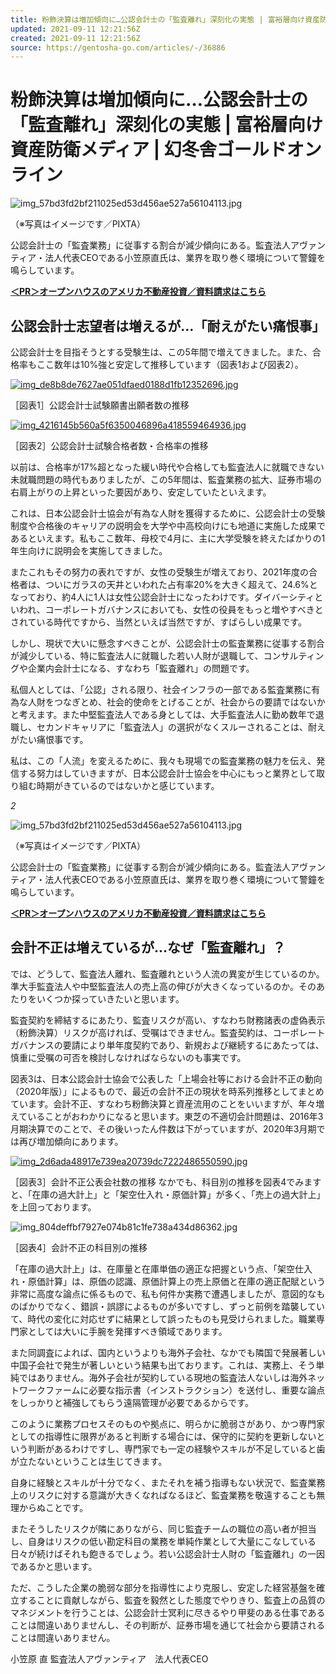 ```yaml
---
title: 粉飾決算は増加傾向に…公認会計士の「監査離れ」深刻化の実態 | 富裕層向け資産防衛メディア | 幻冬舎ゴールドオンライン
updated: 2021-09-11 12:21:56Z
created: 2021-09-11 12:21:56Z
source: https://gentosha-go.com/articles/-/36886
---
```


# 粉飾決算は増加傾向に…公認会計士の「監査離れ」深刻化の実態 | 富裕層向け資産防衛メディア | 幻冬舎ゴールドオンライン

![img_57bd3fd2bf211025ed53d456ae527a56104113.jpg](../_resources/img_57bd3fd2bf211025ed53d456ae527a56104113.jpg)

（※写真はイメージです／PIXTA）

公認会計士の「監査業務」に従事する割合が減少傾向にある。監査法人アヴァンティア・法人代表CEOである小笠原直氏は、業界を取り巻く環境について警鐘を鳴らしています。

**[＜PR＞オープンハウスのアメリカ不動産投資／資料請求はこちら](https://wm.openhouse-group.com/form/document/?utm_source=gentosya&utm_medium=disply&utm_campaign=gentosyasiryou)**

## 公認会計士志望者は増えるが…「耐えがたい痛恨事」

公認会計士を目指そうとする受験生は、この5年間で増えてきました。また、合格率もここ数年は10%強と安定して推移しています（図表1および図表2）。

[![img_de8b8de7627ae051dfaed0188d1fb12352696.jpg](../_resources/img_de8b8de7627ae051dfaed0188d1fb12352696.jpg)](https://gentosha-go.com/mwimgs/d/e/-/img_de8b8de7627ae051dfaed0188d1fb12352696.jpg)

［図表1］公認会計士試験願書出願者数の推移

[![img_4216145b560a5f6350046896a418559464936.jpg](../_resources/img_4216145b560a5f6350046896a418559464936.jpg)](https://gentosha-go.com/mwimgs/4/2/-/img_4216145b560a5f6350046896a418559464936.jpg)

［図表2］公認会計士試験合格者数・合格率の推移

以前は、合格率が17%超となった緩い時代や合格しても監査法人に就職できない未就職問題の時代もありましたが、この5年間は、監査業務の拡大、証券市場の右肩上がりの上昇といった要因があり、安定していたといえます。

これは、日本公認会計士協会が有為な人財を獲得するために、公認会計士の受験制度や合格後のキャリアの説明会を大学や中高校向けにも地道に実施した成果であるといえます。私もここ数年、母校で4月に、主に大学受験を終えたばかりの1年生向けに説明会を実施してきました。

またこれもその努力の表れですが、女性の受験生が増えており、2021年度の合格者は、ついにガラスの天井といわれた占有率20%を大きく超えて、24.6%となっており、約4人に1人は女性公認会計士になったわけです。ダイバーシティといわれ、コーポレートガバナンスにおいても、女性の役員をもっと増やすべきとされている時代ですから、当然といえば当然ですが、すばらしい成果です。

しかし、現状で大いに懸念すべきことが、公認会計士の監査業務に従事する割合が減少している、特に監査法人に就職した若い人財が退職して、コンサルティングや企業内会計士になる、すなわち「監査離れ」の問題です。

私個人としては、「公認」される限り、社会インフラの一部である監査業務に有為な人財をつなぎとめ、社会的使命をとげることが、社会からの要請ではないかと考えます。また中堅監査法人である身としては、大手監査法人に勤め数年で退職し、セカンドキャリアに「監査法人」の選択がなくスルーされることは、耐えがたい痛恨事です。

私は、この「人流」を変えるために、我々も現場での監査業務の魅力を伝え、発信する努力はしていきますが、日本公認会計士協会を中心にもっと業界として取り組む時期がきているのではないかと感じています。

*2*

![img_57bd3fd2bf211025ed53d456ae527a56104113.jpg](../_resources/img_57bd3fd2bf211025ed53d456ae527a56104113.jpg)

（※写真はイメージです／PIXTA）

公認会計士の「監査業務」に従事する割合が減少傾向にある。監査法人アヴァンティア・法人代表CEOである小笠原直氏は、業界を取り巻く環境について警鐘を鳴らしています。

**[＜PR＞オープンハウスのアメリカ不動産投資／資料請求はこちら](https://wm.openhouse-group.com/form/document/?utm_source=gentosya&utm_medium=disply&utm_campaign=gentosyasiryou)**

## 会計不正は増えているが…なぜ「監査離れ」？

では、どうして、監査法人離れ、監査離れという人流の異変が生じているのか。準大手監査法人や中堅監査法人の売上高の伸びが大きくなっているのか。そのあたりをいくつか探っていきたいと思います。

監査契約を締結するにあたり、監査リスクが高い、すなわち財務諸表の虚偽表示（粉飾決算）リスクが高ければ、受嘱はできません。監査契約は、コーポレートガバナンスの要請により単年度契約であり、新規および継続するにあたっては、慎重に受嘱の可否を検討しなければならないのも事実です。

図表3は、日本公認会計士協会で公表した「上場会社等における会計不正の動向（2020年版）」によるもので、最近の会計不正の現状を時系列推移としてまとめています。会計不正、すなわち粉飾決算と資産流用のことをいいますが、年々増えていることがおわかりになると思います。東芝の不適切会計問題は、2016年3月期決算でのことで、その後いったん件数は下がっていますが、2020年3月期では再び増加傾向にあります。

[![img_2d6ada48917e739ea20739dc7222486550590.jpg](../_resources/img_2d6ada48917e739ea20739dc7222486550590.jpg)](https://gentosha-go.com/mwimgs/2/d/-/img_2d6ada48917e739ea20739dc7222486550590.jpg)

［図表3］会計不正公表会社数の推移
なかでも、科目別の推移を図表4でみますと、「在庫の過大計上」と「架空仕入れ・原価計算」が多く、「売上の過大計上」を上回っております。

![img_804deffbf7927e074b81c1fe738a434d86362.jpg](../_resources/img_804deffbf7927e074b81c1fe738a434d86362.jpg)

［図表4］会計不正の科目別の推移

「在庫の過大計上」は、在庫量と在庫単価の適正な把握という点、「架空仕入れ・原価計算」は、原価の認識、原価計算上の売上原価と在庫の適正配賦という非常に高度な論点に係るもので、私も何件か実務で遭遇しましたが、意図的なものばかりでなく、錯誤・誤謬によるものが多いですし、ずっと前例を踏襲していて、時代の変化に対応せずに結果として誤ったものも見受けられました。職業専門家としては大いに手腕を発揮すべき領域であります。

また同調査によれば、国内というよりも海外子会社、なかでも隣国で発展著しい中国子会社で発生が著しいという結果も出ております。これは、実務上、そう単純ではありません。海外子会社が契約している現地の監査法人ないしは海外ネットワークファームに必要な指示書（インストラクション）を送付し、重要な論点をしっかりと補強してもらう遠隔管理が必要であるからです。

このように業務プロセスそのものや拠点に、明らかに脆弱さがあり、かつ専門家としての指導性に限界があると判断する場合には、保守的に契約を更新しないという判断があるわけですし、専門家でも一定の経験やスキルが不足していると歯が立たないということは生じてきます。

自身に経験とスキルが十分でなく、またそれを補う指導もない状況で、監査業務上のリスクに対する意識が大きくなればなるほど、監査業務を敬遠することも無理からぬことです。

またそうしたリスクが隣にありながら、同じ監査チームの職位の高い者が担当し、自身はリスクの低い勘定科目の業務を単純作業として大量にこなしている日々が続けばそれも飽きるでしょう。若い公認会計士人財の「監査離れ」の一因であるかと思います。

ただ、こうした企業の脆弱な部分を指導性により克服し、安定した経営基盤を確立することに貢献しながら、監査を毅然とした態度でやりきり、監査上の品質のマネジメントを行うことは、公認会計士冥利に尽きるやり甲斐のある仕事であることは間違いありませんし、その判断が、証券市場を通じて社会から要請されることは間違いありません。

小笠原 直
監査法人アヴァンティア　法人代表CEO